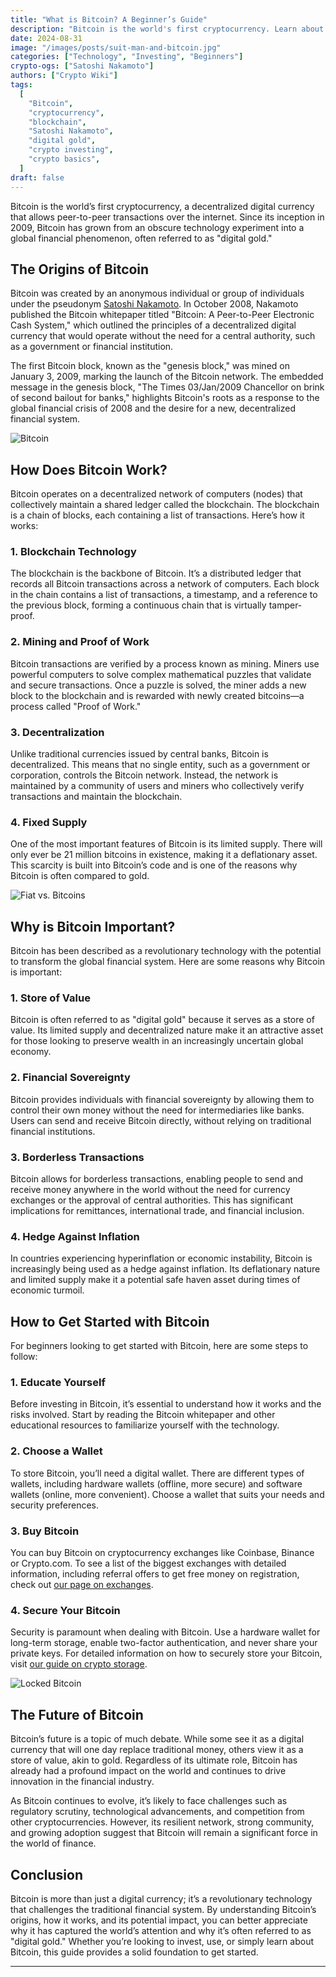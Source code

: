 ```yaml
---
title: "What is Bitcoin? A Beginner’s Guide"
description: "Bitcoin is the world's first cryptocurrency. Learn about its history, how it works, and why it's considered digital gold. Perfect for beginners looking to understand the foundation of the crypto world."
date: 2024-08-31
image: "/images/posts/suit-man-and-bitcoin.jpg"
categories: ["Technology", "Investing", "Beginners"]
crypto-ogs: ["Satoshi Nakamoto"]
authors: ["Crypto Wiki"]
tags:
  [
    "Bitcoin",
    "cryptocurrency",
    "blockchain",
    "Satoshi Nakamoto",
    "digital gold",
    "crypto investing",
    "crypto basics",
  ]
draft: false
---
```


Bitcoin is the world’s first cryptocurrency, a decentralized digital currency that allows peer-to-peer transactions over the internet. Since its inception in 2009, Bitcoin has grown from an obscure technology experiment into a global financial phenomenon, often referred to as "digital gold."

## The Origins of Bitcoin

Bitcoin was created by an anonymous individual or group of individuals under the pseudonym [Satoshi Nakamoto](/crypto-ogs/satoshi-nakamoto). In October 2008, Nakamoto published the Bitcoin whitepaper titled "Bitcoin: A Peer-to-Peer Electronic Cash System," which outlined the principles of a decentralized digital currency that would operate without the need for a central authority, such as a government or financial institution.

The first Bitcoin block, known as the "genesis block," was mined on January 3, 2009, marking the launch of the Bitcoin network. The embedded message in the genesis block, "The Times 03/Jan/2009 Chancellor on brink of second bailout for banks," highlights Bitcoin's roots as a response to the global financial crisis of 2008 and the desire for a new, decentralized financial system.

![Bitcoin](/images/posts/bitcoin.jpg)

## How Does Bitcoin Work?

Bitcoin operates on a decentralized network of computers (nodes) that collectively maintain a shared ledger called the blockchain. The blockchain is a chain of blocks, each containing a list of transactions. Here’s how it works:

### 1. **Blockchain Technology**

The blockchain is the backbone of Bitcoin. It’s a distributed ledger that records all Bitcoin transactions across a network of computers. Each block in the chain contains a list of transactions, a timestamp, and a reference to the previous block, forming a continuous chain that is virtually tamper-proof.

### 2. **Mining and Proof of Work**

Bitcoin transactions are verified by a process known as mining. Miners use powerful computers to solve complex mathematical puzzles that validate and secure transactions. Once a puzzle is solved, the miner adds a new block to the blockchain and is rewarded with newly created bitcoins—a process called "Proof of Work."

### 3. **Decentralization**

Unlike traditional currencies issued by central banks, Bitcoin is decentralized. This means that no single entity, such as a government or corporation, controls the Bitcoin network. Instead, the network is maintained by a community of users and miners who collectively verify transactions and maintain the blockchain.

### 4. **Fixed Supply**

One of the most important features of Bitcoin is its limited supply. There will only ever be 21 million bitcoins in existence, making it a deflationary asset. This scarcity is built into Bitcoin’s code and is one of the reasons why Bitcoin is often compared to gold.

![Fiat vs. Bitcoins](/images/posts/fiat-bitcoins.jpg)

## Why is Bitcoin Important?

Bitcoin has been described as a revolutionary technology with the potential to transform the global financial system. Here are some reasons why Bitcoin is important:

### 1. **Store of Value**

Bitcoin is often referred to as "digital gold" because it serves as a store of value. Its limited supply and decentralized nature make it an attractive asset for those looking to preserve wealth in an increasingly uncertain global economy.

### 2. **Financial Sovereignty**

Bitcoin provides individuals with financial sovereignty by allowing them to control their own money without the need for intermediaries like banks. Users can send and receive Bitcoin directly, without relying on traditional financial institutions.

### 3. **Borderless Transactions**

Bitcoin allows for borderless transactions, enabling people to send and receive money anywhere in the world without the need for currency exchanges or the approval of central authorities. This has significant implications for remittances, international trade, and financial inclusion.

### 4. **Hedge Against Inflation**

In countries experiencing hyperinflation or economic instability, Bitcoin is increasingly being used as a hedge against inflation. Its deflationary nature and limited supply make it a potential safe haven asset during times of economic turmoil.

## How to Get Started with Bitcoin

For beginners looking to get started with Bitcoin, here are some steps to follow:

### 1. **Educate Yourself**

Before investing in Bitcoin, it’s essential to understand how it works and the risks involved. Start by reading the Bitcoin whitepaper and other educational resources to familiarize yourself with the technology.

### 2. **Choose a Wallet**

To store Bitcoin, you’ll need a digital wallet. There are different types of wallets, including hardware wallets (offline, more secure) and software wallets (online, more convenient). Choose a wallet that suits your needs and security preferences.

### 3. **Buy Bitcoin**

You can buy Bitcoin on cryptocurrency exchanges like Coinbase, Binance or Crypto.com. To see a list of the biggest exchanges with detailed information, including referral offers to get free money on registration, check out [our page on exchanges](/exchanges).

### 4. **Secure Your Bitcoin**

Security is paramount when dealing with Bitcoin. Use a hardware wallet for long-term storage, enable two-factor authentication, and never share your private keys. For detailed information on how to securely store your Bitcoin, visit [our guide on crypto storage](/how-to-store-crypto).

![Locked Bitcoin](/images/posts/bitcoin-locked.jpg)

## The Future of Bitcoin

Bitcoin’s future is a topic of much debate. While some see it as a digital currency that will one day replace traditional money, others view it as a store of value, akin to gold. Regardless of its ultimate role, Bitcoin has already had a profound impact on the world and continues to drive innovation in the financial industry.

As Bitcoin continues to evolve, it’s likely to face challenges such as regulatory scrutiny, technological advancements, and competition from other cryptocurrencies. However, its resilient network, strong community, and growing adoption suggest that Bitcoin will remain a significant force in the world of finance.

## Conclusion

Bitcoin is more than just a digital currency; it’s a revolutionary technology that challenges the traditional financial system. By understanding Bitcoin’s origins, how it works, and its potential impact, you can better appreciate why it has captured the world’s attention and why it’s often referred to as "digital gold." Whether you’re looking to invest, use, or simply learn about Bitcoin, this guide provides a solid foundation to get started.

---
